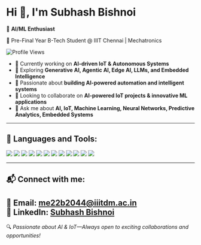 
# Hi 👋, I'm Subhash Bishnoi

🔹 **AI/ML Enthusiast**

📍 Pre-Final Year B-Tech Student @ IIIT Chennai | Mechatronics

 ![Profile Views](https://komarev.com/ghpvc/?username=Subhashbisnoi&label=Profile%20Views&color=blue&style=flat) 
- 🔭 Currently working on **AI-driven IoT & Autonomous Systems**  
- 🌱 Exploring **Generative AI, Agentic AI, Edge AI, LLMs, and Embedded Intelligence**  
- 🤖 Passionate about **building AI-powered automation and intelligent systems**  
- 🤝 Looking to collaborate on **AI-powered IoT projects & innovative ML applications**  
- 💬 Ask me about **AI, IoT, Machine Learning, Neural Networks, Predictive Analytics, Embedded Systems**    

---

## 🚀 Languages and Tools:

<p align="left">
  <img src="https://img.shields.io/badge/Python-3776AB?style=for-the-badge&logo=python&logoColor=white" />
  <img src="https://img.shields.io/badge/MySQL-4479A1?style=for-the-badge&logo=mysql&logoColor=white" />
  <img src="https://img.shields.io/badge/TensorFlow-FF6F00?style=for-the-badge&logo=tensorflow&logoColor=white" />
  <img src="https://img.shields.io/badge/PyTorch-EE4C2C?style=for-the-badge&logo=pytorch&logoColor=white" />
  <img src="https://img.shields.io/badge/NLTK-026D3A?style=for-the-badge&logo=python&logoColor=white" />
  <img src="https://img.shields.io/badge/LangChain-764ABC?style=for-the-badge&logo=python&logoColor=white" />
  <img src="https://img.shields.io/badge/OpenAI-412991?style=for-the-badge&logo=openai&logoColor=white" />
  <img src="https://img.shields.io/badge/Neo4J-008CC1?style=for-the-badge&logo=neo4j&logoColor=white" />
  <img src="https://img.shields.io/badge/Power%20BI-F2C811?style=for-the-badge&logo=powerbi&logoColor=black" />
  <img src="https://img.shields.io/badge/Tableau-E97627?style=for-the-badge&logo=tableau&logoColor=white" />
  <img src="https://img.shields.io/badge/Flask-000000?style=for-the-badge&logo=flask&logoColor=white" />
  <img src="https://img.shields.io/badge/C-00599C?style=for-the-badge&logo=c&logoColor=white" />
</p>

---


## 📬 Connect with me:

📧 **Email:** me22b2044@iiitdm.ac.in  
💼 **LinkedIn:** [Subhash Bishnoi](https://www.linkedin.com/in/subhash-bishnoi-a068a42b1/)  
---

🔍 *Passionate about AI & IoT—Always open to exciting collaborations and opportunities!*

